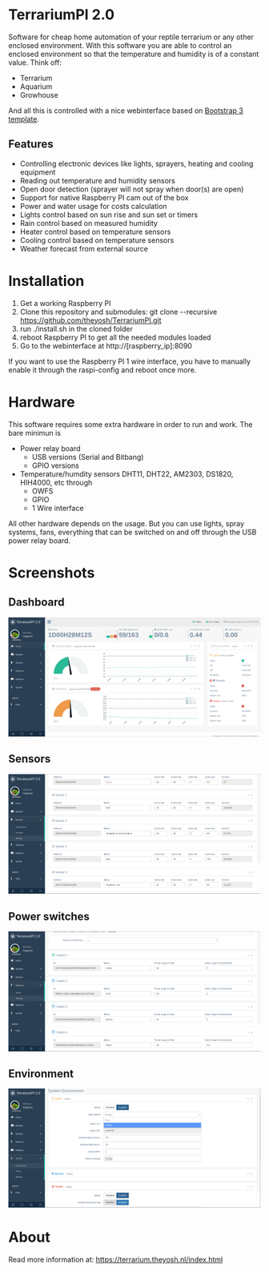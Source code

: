 # TerrariumPI 2.0
Software for cheap home automation of your reptile terrarium or any other enclosed environment. With this software you are able to control an enclosed environment so that the temperature and humidity is of a constant value. Think off:
- Terrarium
- Aquarium
- Growhouse

And all this is controlled with a nice webinterface based on [Bootstrap 3 template](https://github.com/puikinsh/gentelella/).
## Features
- Controlling electronic devices like lights, sprayers, heating and cooling equipment
- Reading out temperature and humidity sensors
- Open door detection (sprayer will not spray when door(s) are open)
- Support for native Raspberry PI cam out of the box
- Power and water usage for costs calculation
- Lights control based on sun rise and sun set or timers
- Rain control based on measured humidity
- Heater control based on temperature sensors
- Cooling control based on temperature sensors
- Weather forecast from external source

# Installation
1. Get a working Raspberry PI
2. Clone this repository and submodules: git clone --recursive https://github.com/theyosh/TerrariumPI.git
3. run ./install.sh in the cloned folder
4. reboot Raspberry PI to get all the needed modules loaded
5. Go to the webinterface at http://[raspberry_ip]:8090

If you want to use the Raspberry PI 1 wire interface, you have to manually enable it through the raspi-config and reboot once more.

# Hardware
This software requires some extra hardware in order to run and work. The bare minimun is
- Power relay board
  - USB versions (Serial and Bitbang)
  - GPIO versions
- Temperature/humdity sensors DHT11, DHT22, AM2303, DS1820, HIH4000, etc through
  - OWFS
  - GPIO
  - 1 Wire interface

All other hardware depends on the usage. But you can use lights, spray systems, fans, everything that can be switched on and off through the USB power relay board.

# Screenshots
## Dashboard
![TerrariumPI 2.0 Dashboard Screenshot](screenshots/dashboard.png)
## Sensors
![TerrariumPI 2.0 Sensors Screenshot](screenshots/sensors.png)
## Power switches
![TerrariumPI 2.0 Power switches Screenshot](screenshots/power_switches.png)
## Environment
![TerrariumPI 2.0 Environment Screenshot](screenshots/environment.png)
# About
Read more information at: https://terrarium.theyosh.nl/index.html
